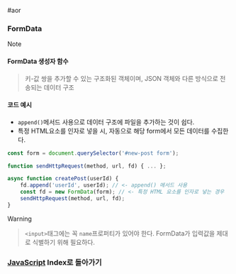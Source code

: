 #aor 
### FormData
>[!note]
>#### FormData 생성자 함수
>
>>키-값 쌍을 추가할 수 있는 구조화된 객체이며, JSON 객체와 다른 방식으로 전송되는 데이터 구조
#### 코드 예시
- `append()`메서드 사용으로 데이터 구조에 파일을 추가하는 것이 쉽다.
- 특정 HTML요소를 인자로 넣을 시, 자동으로 해당 form에서 모든 데이터를 수집한다.
```js
const form = document.querySelector('#new-post form');

function sendHttpRequest(method, url, fd) { ... };

async function createPost(userId) {
	fd.append('userId', userId); // <- append() 메서드 사용
	const fd = new FormData(form); // <- 특정 HTML 요소를 인자로 넣는 경우
	sendHttpRequest(method, url, fd);
}
```

>[!warning]
>>`<input>`태그에는 꼭 `name`프로퍼티가 있어야 한다.
>>FormData가 입력값을 제대로 식별하기 위해 필요하다.
### [JavaScript](../../../Dev-Index/JavaScript.md) Index로 돌아가기